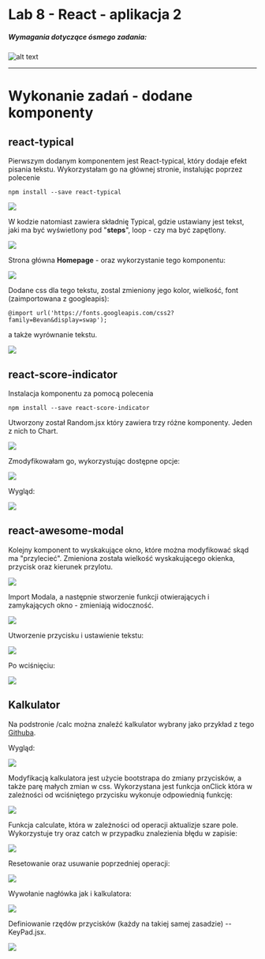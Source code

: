 # Lab 8 - React - aplikacja 2

####
##### Wymagania dotyczące ósmego zadania:
####

![alt text](https://i.imgur.com/1ydK2wz.png)  


---
# Wykonanie zadań - dodane komponenty

## react-typical

Pierwszym dodanym komponentem jest React-typical, który dodaje efekt pisania tekstu. Wykorzystałam go na głównej stronie, instalując poprzez polecenie
```
npm install --save react-typical
```
![](https://i.imgur.com/h2XHTbR.png)

W kodzie natomiast zawiera składnię Typical, gdzie ustawiany jest tekst, jaki ma być wyświetlony pod "**steps**", loop - czy ma być zapętlony.

![](https://i.imgur.com/TRPqKLH.png)

Strona główna **Homepage** - oraz wykorzystanie tego komponentu:

![](https://i.imgur.com/BQFYnoP.gif)

Dodane css dla tego tekstu, zostal zmieniony jego kolor, wielkość, font 
(zaimportowana z googleapis):
```
@import url('https://fonts.googleapis.com/css2?family=Bevan&display=swap');
```
a także wyrównanie tekstu.

![](https://i.imgur.com/RmNCAsY.png)

## react-score-indicator

Instalacja komponentu za pomocą polecenia
```
npm install --save react-score-indicator
```

Utworzony został Random.jsx który zawiera trzy różne komponenty. Jeden z nich to Chart. 

![](https://i.imgur.com/xVTIuEQ.png)

Zmodyfikowałam go, wykorzystując dostępne opcje:

![](https://i.imgur.com/TZ5ctuD.png)

Wygląd:

![](https://i.imgur.com/KlG4NOt.png)

## react-awesome-modal

Kolejny komponent to wyskakujące okno, które można modyfikować skąd ma "przylecieć". Zmieniona została wielkość wyskakującego okienka, przycisk oraz kierunek przylotu.

![](https://i.imgur.com/cO1Z0sJ.png)

Import Modala, a następnie stworzenie funkcji otwierających i zamykających okno - zmieniają widoczność.

![](https://i.imgur.com/yWxi6Xd.png)

Utworzenie przycisku i ustawienie tekstu:

![](https://i.imgur.com/Lyv6hVH.png)

Po wciśnięciu:

![](https://i.imgur.com/s55O6ke.png)



## Kalkulator

Na podstronie /calc można znaleźć kalkulator wybrany jako przykład z tego [Githuba](https://github.com/niinpatel/calculator-react/).

Wygląd:

![](https://i.imgur.com/G88GOPE.png)

Modyfikacją kalkulatora jest użycie bootstrapa do zmiany przycisków, a także parę małych zmian w css. Wykorzystana jest funkcja onClick która w zależności od wciśniętego przycisku wykonuje odpowiednią funkcję:

![](https://i.imgur.com/5bwoM6n.png)

Funkcja calculate, która w zależności od operacji aktualizje szare pole. Wykorzystuje try oraz catch w przypadku znalezienia błędu w zapisie:

![](https://i.imgur.com/NlA2Z4m.png)

Resetowanie oraz usuwanie poprzedniej operacji:

![](https://i.imgur.com/XsxTqq1.png)

Wywołanie nagłówka jak i kalkulatora:

![](https://i.imgur.com/s8VJGh9.png)

Definiowanie rzędów przycisków (każdy na takiej samej zasadzie) -- KeyPad.jsx.

![](https://i.imgur.com/8d8DHyK.png)





